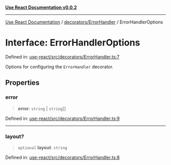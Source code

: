 [**Use React Documentation v0.0.2**](../../../README.md)

***

[Use React Documentation](../../../modules.md) / [decorators/ErrorHandler](../README.md) / ErrorHandlerOptions

# Interface: ErrorHandlerOptions

Defined in: [use-react/src/decorators/ErrorHandler.ts:7](https://github.com/stonemjs/use-react/blob/27c0c592da81eceb639bfca4a4a8f24a448ad89c/src/decorators/ErrorHandler.ts#L7)

Options for configuring the `ErrorHandler` decorator.

## Properties

### error

> **error**: `string` \| `string`[]

Defined in: [use-react/src/decorators/ErrorHandler.ts:9](https://github.com/stonemjs/use-react/blob/27c0c592da81eceb639bfca4a4a8f24a448ad89c/src/decorators/ErrorHandler.ts#L9)

***

### layout?

> `optional` **layout**: `string`

Defined in: [use-react/src/decorators/ErrorHandler.ts:8](https://github.com/stonemjs/use-react/blob/27c0c592da81eceb639bfca4a4a8f24a448ad89c/src/decorators/ErrorHandler.ts#L8)
